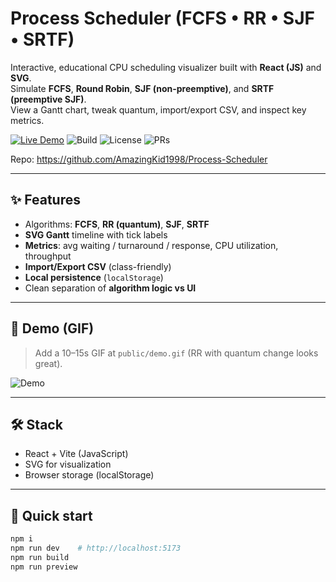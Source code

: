 # Process Scheduler (FCFS • RR • SJF • SRTF)

Interactive, educational CPU scheduling visualizer built with **React (JS)** and **SVG**.  
Simulate **FCFS**, **Round Robin**, **SJF (non-preemptive)**, and **SRTF (preemptive SJF)**.  
View a Gantt chart, tweak quantum, import/export CSV, and inspect key metrics.

[![Live Demo](https://img.shields.io/badge/Live_Demo-GitHub_Pages-blue)](https://amazingkid1998.github.io/Process-Scheduler/)
![Build](https://img.shields.io/github/actions/workflow/status/AmazingKid1998/Process-Scheduler/ci.yml?branch=main)
![License](https://img.shields.io/badge/license-MIT-green)
![PRs](https://img.shields.io/badge/PRs-welcome-brightgreen)

Repo: https://github.com/AmazingKid1998/Process-Scheduler

---

## ✨ Features
- Algorithms: **FCFS**, **RR (quantum)**, **SJF**, **SRTF**
- **SVG Gantt** timeline with tick labels
- **Metrics**: avg waiting / turnaround / response, CPU utilization, throughput
- **Import/Export CSV** (class-friendly)
- **Local persistence** (`localStorage`)
- Clean separation of **algorithm logic vs UI**

---

## 🎥 Demo (GIF)
> Add a 10–15s GIF at `public/demo.gif` (RR with quantum change looks great).

![Demo](public/demo.gif)

---

## 🛠️ Stack
- React + Vite (JavaScript)
- SVG for visualization
- Browser storage (localStorage)

---

## 🚀 Quick start
```bash
npm i
npm run dev    # http://localhost:5173
npm run build
npm run preview
